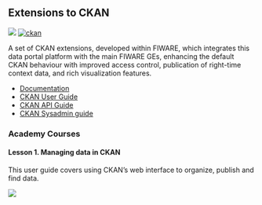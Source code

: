 <h2>Extensions to CKAN</h2>

[![](https://nexus.lab.fiware.org/repository/raw/public/badges/chapters/data-publication.svg)](https://www.fiware.org/developers/catalogue/)
[![ckan](https://img.shields.io/badge/tag-ckan-orange.svg?logo=stackoverflow)](http://stackoverflow.com/questions/tagged/ckan)

A set of CKAN extensions, developed within FIWARE, which integrates this data
portal platform with the main FIWARE GEs, enhancing the default CKAN behaviour
with improved access control, publication of right-time context data, and rich
visualization features.

-   [Documentation](https://fiware-ckan-extensions.rtfd.io/)
-   [CKAN User Guide](http://docs.ckan.org/en/latest/user-guide.html)
-   [CKAN API Guide](http://docs.ckan.org/en/latest/api/index.html)
-   [CKAN Sysadmin guide](http://docs.ckan.org/en/latest/sysadmin-guide.html)

<h3>Academy Courses</h3>

<h4>Lesson 1. Managing data in CKAN</h4>

This user guide covers using CKAN&rsquo;s web interface to organize, publish and find data.

[![](http://img.youtube.com/vi/PFe3Gv_-1wY/0.jpg)](https://www.youtube.com/watch?v=PFe3Gv_-1wY ">Managing Data with CKAN")















